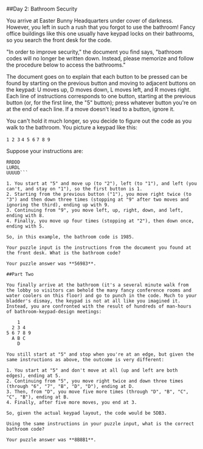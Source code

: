 ##Day 2: Bathroom Security

You arrive at Easter Bunny Headquarters under cover of darkness. However, you left in such a rush that you forgot to use the bathroom! Fancy office buildings like this one usually have keypad locks on their bathrooms, so you search the front desk for the code.

"In order to improve security," the document you find says, "bathroom codes will no longer be written down. Instead, please memorize and follow the procedure below to access the bathrooms."

The document goes on to explain that each button to be pressed can be found by starting on the previous button and moving to adjacent buttons on the keypad: U moves up, D moves down, L moves left, and R moves right. Each line of instructions corresponds to one button, starting at the previous button (or, for the first line, the "5" button); press whatever button you're on at the end of each line. If a move doesn't lead to a button, ignore it.

You can't hold it much longer, so you decide to figure out the code as you walk to the bathroom. You picture a keypad like this:

`1 2 3`
`4 5 6`
`7 8 9`

Suppose your instructions are:

```ULL
RRDDD
LURDL
UUUUD```

1. You start at "5" and move up (to "2"), left (to "1"), and left (you can't, and stay on "1"), so the first button is 1. 
2. Starting from the previous button ("1"), you move right twice (to "3") and then down three times (stopping at "9" after two moves and ignoring the third), ending up with 9.
3. Continuing from "9", you move left, up, right, down, and left, ending with 8.
4. Finally, you move up four times (stopping at "2"), then down once, ending with 5.

So, in this example, the bathroom code is 1985.

Your puzzle input is the instructions from the document you found at the front desk. What is the bathroom code?

Your puzzle answer was **56983**.

##Part Two

You finally arrive at the bathroom (it's a several minute walk from the lobby so visitors can behold the many fancy conference rooms and water coolers on this floor) and go to punch in the code. Much to your bladder's dismay, the keypad is not at all like you imagined it. Instead, you are confronted with the result of hundreds of man-hours of bathroom-keypad-design meetings:

    1
  2 3 4
5 6 7 8 9
  A B C
    D

You still start at "5" and stop when you're at an edge, but given the same instructions as above, the outcome is very different:

1. You start at "5" and don't move at all (up and left are both edges), ending at 5.
2. Continuing from "5", you move right twice and down three times (through "6", "7", "B", "D", "D"), ending at D.
3. Then, from "D", you move five more times (through "D", "B", "C", "C", "B"), ending at B.
4. Finally, after five more moves, you end at 3.

So, given the actual keypad layout, the code would be 5DB3.

Using the same instructions in your puzzle input, what is the correct bathroom code?

Your puzzle answer was **8B8B1**.
